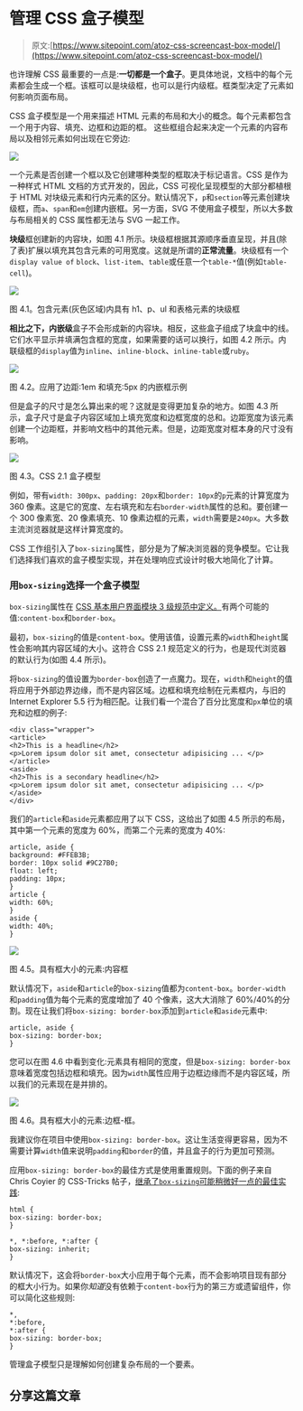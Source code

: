 # 管理 CSS 盒子模型

> 原文:[https://www.sitepoint.com/atoz-css-screencast-box-model/](https://www.sitepoint.com/atoz-css-screencast-box-model/)

也许理解 CSS 最重要的一点是:**一切都是一个盒子**。更具体地说，文档中的每个元素都会生成一个框。该框可以是块级框，也可以是行内级框。框类型决定了元素如何影响页面布局。

CSS 盒子模型是一个用来描述 HTML 元素的布局和大小的概念。每个元素都包含一个用于内容、填充、边框和边距的框。 这些框组合起来决定一个元素的内容布局以及相邻元素如何出现在它旁边:

![](../Images/62cb42106feb0d4d53d3e4fea3ee4a03.png)

一个元素是否创建一个框以及它创建哪种类型的框取决于标记语言。CSS 是作为一种样式 HTML 文档的方式开发的，因此，CSS 可视化呈现模型的大部分都植根于 HTML 对块级元素和行内元素的区分。默认情况下，`p`和`section`等元素创建块级框，而`a`、`span`和`em`创建内嵌框。另一方面，SVG 不使用盒子模型，所以大多数与布局相关的 CSS 属性都无法与 SVG 一起工作。

**块级**框创建新的内容块，如图 4.1 所示。块级框根据其源顺序垂直呈现，并且(除了表)扩展以填充其包含元素的可用宽度。这就是所谓的**正常流量**。块级框有一个`display value of` `block`、`list-item`、`table`或任意一个`table-*`值(例如`table-cell`)。

![](../Images/cdd70cb5bdd10058229a5b0a325a2067.png)

图 4.1。包含元素(灰色区域)内具有 h1、p、ul 和表格元素的块级框

**相比之下，内嵌级**盒子不会形成新的内容块。相反，这些盒子组成了块盒中的线。它们水平显示并填满包含框的宽度，如果需要的话可以换行，如图 4.2 所示。内联级框的`display`值为`inline`、`inline-block`、`inline-table`或`ruby`。

![](../Images/57081e1a2b9a8d2903a3f87ca5cc531c.png)

图 4.2。应用了边距:1em 和填充:5px 的内嵌框示例

但是盒子的尺寸是怎么算出来的呢？这就是变得更加复杂的地方。如图 4.3 所示，盒子尺寸是盒子内容区域加上填充宽度和边框宽度的总和。边距宽度为该元素创建一个边距框，并影响文档中的其他元素。但是，边距宽度对框本身的尺寸没有影响。

![](../Images/62cb42106feb0d4d53d3e4fea3ee4a03.png)

图 4.3。CSS 2.1 盒子模型

例如，带有`width: 300px`、`padding: 20px`和`border: 10px`的`p`元素的计算宽度为 360 像素。这是它的宽度、左右填充和左右`border-width`属性的总和。要创建一个 300 像素宽、20 像素填充、10 像素边框的元素，`width`需要是`240px`。大多数主流浏览器就是这样计算宽度的。

CSS 工作组引入了`box-sizing`属性，部分是为了解决浏览器的竞争模型。它让我们选择我们喜欢的盒子模型实现，并在处理响应式设计时极大地简化了计算。

### 用`box-sizing`选择一个盒子模型

`box-sizing`属性在 [CSS 基本用户界面模块 3 级规范中定义。](https://www.w3.org/TR/css3-ui/#box-sizing)有两个可能的值:`content-box`和`border-box`。

最初，`box-sizing`的值是`content-box`。使用该值，设置元素的`width`和`height`属性会影响其内容区域的大小。这符合 CSS 2.1 规范定义的行为，也是现代浏览器的默认行为(如图 4.4 所示)。

将`box-sizing`的值设置为`border-box`创造了一点魔力。现在，`width`和`height`的值将应用于外部边界边缘，而不是内容区域。边框和填充绘制在元素框内，与旧的 Internet Explorer 5.5 行为相匹配。让我们看一个混合了百分比宽度和`px`单位的填充和边框的例子:

```
<div class="wrapper">
<article>
<h2>This is a headline</h2>
<p>Lorem ipsum dolor sit amet, consectetur adipisicing ... </p>
</article>
<aside>
<h2>This is a secondary headline</h2>
<p>Lorem ipsum dolor sit amet, consectetur adipisicing ... </p>
</aside>
</div>
```

我们的`article`和`aside`元素都应用了以下 CSS，这给出了如图 4.5 所示的布局，其中第一个元素的宽度为 60%，而第二个元素的宽度为 40%:

```
article, aside {
background: #FFEB3B;
border: 10px solid #9C27B0;
float: left;
padding: 10px;
}
article {
width: 60%;
}
aside {
width: 40%;
}
```

![](../Images/c1c5549ba44a2fef14fd8c03e255ad47.png)

图 4.5。具有框大小的元素:内容框

默认情况下，`aside`和`article`的`box-sizing`值都为`content-box`。`border-width`和`padding`值为每个元素的宽度增加了 40 个像素，这大大消除了 60%/40%的分割。现在让我们将`box-sizing: border-box`添加到`article`和`aside`元素中:

```
article, aside {
box-sizing: border-box;
}
```

您可以在图 4.6 中看到变化:元素具有相同的宽度，但是`box-sizing: border-box`意味着宽度包括边框和填充。因为`width`属性应用于边框边缘而不是内容区域，所以我们的元素现在是并排的。

![](../Images/cc3751009e2b05ff8fdb341e91b8b35f.png)

图 4.6。具有框大小的元素:边框-框。

我建议你在项目中使用`box-sizing: border-box`。这让生活变得更容易，因为不需要计算`width`值来说明`padding`和`border`的值，并且盒子的行为更加可预测。

应用`box-sizing: border-box`的最佳方式是使用重置规则。下面的例子来自 Chris Coyier 的 CSS-Tricks 帖子，[继承了`box-sizing`可能稍微好一点的最佳实践](https://css-tricks.com/inheriting-box-sizing-probably-slightly-better-best-practice/):

```
html {
box-sizing: border-box;
}

*, *:before, *:after {
box-sizing: inherit;
}
```

默认情况下，这会将`border-box`大小应用于每个元素，而不会影响项目现有部分的框大小行为。如果你*知道*没有依赖于`content-box`行为的第三方或遗留组件，你可以简化这些规则:

```
*,
*:before,
*:after {
box-sizing: border-box;
}
```

管理盒子模型只是理解如何创建复杂布局的一个要素。

## 分享这篇文章